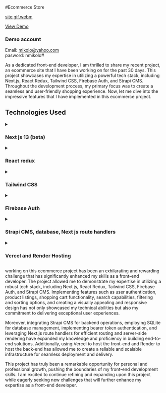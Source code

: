#Ecommerce Store

[site gif.webm](https://github.com/Ofonna-N/bags-n-shoes--ecommerce-stroe-/assets/108894366/615ad529-ad4c-4a35-b92e-c25c2ee21181)

[View Demo](https://bags-n-shoes-ecommerce-store.vercel.app/)


### Demo account<br>
Email: mikolo@yahoo.com <br>
pasword: nmikolo#

As a dedicated front-end developer, I am thrilled to share my recent project, an ecommerce site that I have been working on for the past 30 days. This project showcases my expertise in utilizing a powerful tech stack, including Next.js, React Redux, Tailwind CSS, Firebase Auth, and Strapi CMS. Throughout the development process, my primary focus was to create a seamless and user-friendly shopping experience. Now, let me dive into the impressive features that I have implemented in this ecommerce project.

## Technologies Used
<details>
  <summary> <h3> Next js 13 (beta)</h3> </summary>
  I utilized the cutting-edge features of Next.js 13's beta app, harnessing its powerful capabilities to enhance the ecommerce project.

  Routing was made effortless with the file-system based router built on top of Server Components. This allowed me to easily implement layouts, nested routing, loading states, error handling, and more, ensuring smooth and intuitive navigation throughout the site.

  To achieve optimal rendering performance, I leveraged the benefits of both client-side and server-side rendering with Client and Server Components. I took advantage of Next.js' Static and Dynamic Rendering options on the server, optimizing the streaming process for both the Edge and Node.js runtimes. This ensured efficient content delivery and enhanced the overall user experience.

  Simplified data fetching was made possible through the async/await support in React Components and the fetch()s API. This aligned perfectly with React and the Web Platform, allowing me to effortlessly retrieve data and seamlessly integrate it into the application.

  For styling, Next.js 13 provided excellent support for various styling methods, including CSS Modules, Tailwind CSS, and CSS-in-JS. This flexibility enabled me to choose the preferred styling approach for the project, ensuring consistent and visually appealing designs.

  To further enhance the performance and user experience, I implemented image, font, and script optimizations. These optimizations targeted Core Web Vitals, resulting in improved loading times and a smoother overall experience for users.

  Additionally, Next.js 13 offered improved support for TypeScript, featuring better type checking and more efficient compilation. I took advantage of the custom TypeScript Plugin and type checker, which streamlined the development process and enhanced the codebase's maintainability.
</details>

<details>
  <summary> <h3> React redux </h3> </summary>
  I utilized React Redux for efficient global state management throughout my ecommerce project. By leveraging React Redux, I ensured seamless communication and synchronization of states across various components in the application. One key area where React Redux played a crucial role was in managing the shopping cart functionality. With the help of Redux's centralized store, I could easily add, remove, and update items in the cart, ensuring a smooth and consistent user experience. Additionally, I utilized React Redux to handle the state of filters applied across different panels in the application. This allowed users to refine their product search by applying various filters such as price range, category, or brand, ensuring a personalized and tailored shopping experience. Furthermore, React Redux empowered me to manage the state of toggleable side menus, enabling users to conveniently navigate through different sections of the app. By effectively utilizing React Redux for global state management, I streamlined the user interface and ensured that data was consistently and accurately shared across relevant components.
</details>

<details>
  <summary> <h3> Tailwind CSS </h3> </summary>
  Tailwind CSS proved to be an invaluable tool in making my ecommerce site fully responsive. With its utility-first approach, Tailwind CSS made the process of creating a responsive design effortless and efficient. By leveraging its extensive set of pre-defined classes, I was able to apply responsive styles to different elements with ease. Whether it was adjusting the layout, font sizes, or spacing, Tailwind CSS provided me with the flexibility to create a visually appealing and user-friendly experience across various devices and screen sizes. The simplicity and scalability of Tailwind CSS significantly streamlined the responsive design process, allowing me to focus on delivering a seamless browsing experience for users on desktop, tablets, and mobile devices.
</details>

<details>
  <summary> <h3> Firebase Auth </h3> </summary>
  For user authentication, I leveraged the power of Firebase Auth in my ecommerce project, ensuring a seamless sign-up and login experience for users. By integrating Firebase Auth, I was able to provide a secure and efficient authentication process. Users can easily create new accounts, log in with their credentials, and enjoy a personalized shopping experience tailored to their preferences. Firebase Auth handles the authentication flow, including email verification and password reset functionality, allowing users to engage with the platform effortlessly. This seamless integration of Firebase Auth showcases my ability to implement robust authentication systems and prioritize user security in my front-end development projects.
</details>

<details>
  <summary> <h3> Strapi CMS, database, Next js route handlers </h3> </summary>
  I utilized Strapi CMS as the backend solution for my ecommerce project, enabling seamless CRUD (Create, Read, Update, Delete) operations. To ensure efficient data storage and retrieval, I integrated SQLite as the database for the project.

For secure API communication between the front end and the backend, I implemented a bearer token authentication mechanism. This approach provides an additional layer of security by requiring a valid token for accessing protected routes and performing authorized actions.

To handle the routing and server-side rendering (SSR) aspects of the application, I leveraged the powerful Next.js framework. Next.js route handlers allowed me to define custom API endpoints, which efficiently handled specific requests and seamlessly connected with the Strapi CMS backend.

By combining Strapi CMS, SQLite, bearer token authentication, and Next.js route handlers, I was able to create a robust and scalable backend infrastructure that supported smooth CRUD operations while ensuring data security and efficient API communication.

This comprehensive backend setup demonstrates my ability to integrate different technologies and frameworks, showcasing my skills in building end-to-end solutions that provide a seamless user experience while ensuring data integrity and security.
</details>

<details>
  <summary> <h3> Vercel and Render Hosting </h3> </summary>
 
I utilized Vercel to host the front-end portion of my ecommerce site, ensuring a reliable and scalable hosting solution. Vercel's platform allowed me to deploy and serve my Next.js application with ease, providing high-performance delivery and automatic scaling capabilities.

For the back-end part of the site, I chose Render as the hosting platform. Render offered a robust and flexible environment for deploying my Strapi CMS-powered backend. With Render, I could effortlessly manage the backend infrastructure, ensuring smooth operations, and efficient scaling as needed.

By leveraging Vercel and Render, I created a seamless integration between the front-end and back-end components of my ecommerce site. This combination of hosting platforms provided a reliable and scalable infrastructure, allowing me to deliver an optimal user experience while efficiently managing the deployment and hosting processes.p demonstrates my ability to integrate different technologies and frameworks, showcasing my skills in building end-to-end solutions that provide a seamless user experience while ensuring data integrity and security.
</details>

working on this ecommerce project has been an exhilarating and rewarding challenge that has significantly enhanced my skills as a front-end developer. The project allowed me to demonstrate my expertise in utilizing a robust tech stack, including Next.js, React Redux, Tailwind CSS, Firebase Auth, and Strapi CMS. Implementing features such as user authentication, product listings, shopping cart functionality, search capabilities, filtering and sorting options, and creating a visually appealing and responsive design has not only showcased my technical abilities but also my commitment to delivering exceptional user experiences.

Moreover, integrating Strapi CMS for backend operations, employing SQLite for database management, implementing bearer token authentication, and leveraging Next.js route handlers for efficient routing and server-side rendering have expanded my knowledge and proficiency in building end-to-end solutions. Additionally, using Vercel to host the front-end and Render to host the back-end has allowed me to create a reliable and scalable infrastructure for seamless deployment and delivery.

This project has truly been a remarkable opportunity for personal and professional growth, pushing the boundaries of my front-end development skills. I am excited to continue refining and expanding upon this project while eagerly seeking new challenges that will further enhance my expertise as a front-end developer.
